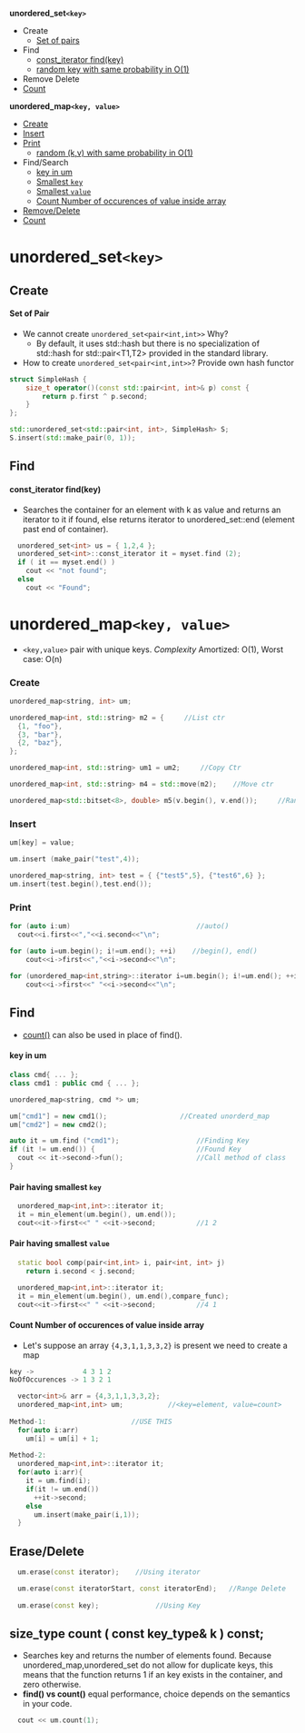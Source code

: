 **unordered_set`<key>`**
- Create
  - [Set of pairs](#screate)
- Find
  - [const_iterator find(key)](#find)
  - [random key with same probability in O(1)](/DS_Questions/Questions/Random/Implement_Class/RandomisedSet_Insert_Delete_GetRandom_in_O1.md)
- Remove Delete
- [Count](#count1)

**unordered_map`<key, value>`**
- [Create](#uminsert)
- [Insert](#uminsert)
- [Print](#umprint)
  - [random (k,v) with same probability in O(1)](/DS_Questions/Questions/Random/Implement_Class/RandomisedSet_Insert_Delete_GetRandom_in_O1.md)
- Find/Search
  - [key in um](#keyum)
  - [Smallest `key`](#smllestk)
  - [Smallest `value`](#smallestv)
  - [Count Number of occurences of value inside array](#count)
- [Remove/Delete](#erase)
- [Count](#count1)



# unordered_set`<key>`
## Create
<a name=screate></a>
#### Set of Pair
- We cannot create `unordered_set<pair<int,int>>` Why?
  - By default, it uses std::hash but there is no specialization of std::hash for std::pair<T1,T2> provided in the standard library.
- How to create `unordered_set<pair<int,int>>`? Provide own hash functor
```cpp
struct SimpleHash {
    size_t operator()(const std::pair<int, int>& p) const {
        return p.first ^ p.second;
    }
};

std::unordered_set<std::pair<int, int>, SimpleHash> S;
S.insert(std::make_pair(0, 1));
```

## Find
<a name=find></a>
#### const_iterator find(key)
- Searches the container for an element with k as value and returns an iterator to it if found, else returns iterator to unordered_set::end (element past end of container).
```cpp
  unordered_set<int> us = { 1,2,4 };
  unordered_set<int>::const_iterator it = myset.find (2);
  if ( it == myset.end() )
    cout << "not found";
  else
    cout << "Found";
```


# unordered_map`<key, value>`
- `<key,value>` pair with unique keys. *Complexity* Amortized: O(1), Worst case: O(n)
<a name=createum></a>
### Create
```cpp
unordered_map<string, int> um;

unordered_map<int, std::string> m2 = {     //List ctr
  {1, "foo"},
  {3, "bar"},
  {2, "baz"}, 
}; 

unordered_map<int, std::string> um1 = um2;     //Copy Ctr

unordered_map<int, std::string> m4 = std::move(m2);    //Move ctr

unordered_map<std::bitset<8>, double> m5(v.begin(), v.end());     //Range ctr
```

<a name=uminsert></a>
### Insert
```cpp
um[key] = value;   

um.insert (make_pair("test",4));

unordered_map<string, int> test = { {"test5",5}, {"test6",6} };
um.insert(test.begin(),test.end());
```

<a name=umprint></a>
### Print
```cpp
for (auto i:um)                               //auto()
  cout<<i.first<<","<<i.second<<"\n";

for (auto i=um.begin(); i!=um.end(); ++i)    //begin(), end()
    cout<<i->first<<","<<i->second<<"\n";
    
for (unordered_map<int,string>::iterator i=um.begin(); i!=um.end(); ++i)          //iterator
    cout<<i->first<<" "<<i->second<<"\n";
```

## Find
- [count()](#count1) can also be used in place of find().
<a name=keyum></a>
#### key in um
```c++
class cmd{ ... };
class cmd1 : public cmd { ... };

unordered_map<string, cmd *> um;

um["cmd1"] = new cmd1();                  //Created unorderd_map
um["cmd2"] = new cmd2();

auto it = um.find ("cmd1");                   //Finding Key
if (it != um.end()) {                         //Found Key
  cout << it->second->fun();                  //Call method of class
}
```
<a name=smllestk></a>
#### Pair having smallest `key`
```cpp
  unordered_map<int,int>::iterator it;
  it = min_element(um.begin(), um.end());
  cout<<it->first<<" " <<it->second;          //1 2
```
<a name=smallestv></a>
#### Pair having smallest `value`
```cpp
  static bool comp(pair<int,int> i, pair<int, int> j)
    return i.second < j.second;

  unordered_map<int,int>::iterator it;
  it = min_element(um.begin(), um.end(),compare_func);
  cout<<it->first<<" " <<it->second;          //4 1
```
<a name=count></a>
#### Count Number of occurences of value inside array
- Let's suppose an array `{4,3,1,1,3,3,2}` is present we need to create a map
```c++
key ->            4 3 1 2
NoOfOccurences -> 1 3 2 1

  vector<int>& arr = {4,3,1,1,3,3,2};
  unordered_map<int,int> um;           //<key=element, value=count>
  
Method-1:                     //USE THIS
  for(auto i:arr)
    um[i] = um[i] + 1;
  
Method-2:  
  unordered_map<int,int>::iterator it;
  for(auto i:arr){
    it = um.find(i);
    if(it != um.end())
      ++it->second;
    else
      um.insert(make_pair(i,1));
  }
```

<a name=erase></a>
## Erase/Delete
```cpp
  um.erase(const iterator);    //Using iterator

  um.erase(const iteratorStart, const iteratorEnd);   //Range Delete
  
  um.erase(const key);              //Using Key
```

<a name=count1></a>
## size_type count ( const key_type& k ) const;
- Searches key and returns the number of elements found. Because unordered_map,unordered_set do not allow for duplicate keys, this means that the function returns 1 if an key  exists in the container, and zero otherwise.
- **find() vs count()**  equal performance, choice depends on the semantics in your code.
```cpp
  cout << um.count(1);
```
